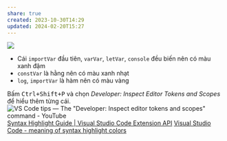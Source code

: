 ```yaml
---
share: true
created: 2023-10-30T14:29
updated: 2024-02-20T15:27
---
```

![](https://i.imgur.com/GRFQjkb.png)
- Cái `importVar` đầu tiên, `varVar`, `letVar`, `console` đều biến nên có màu xanh đậm
- `constVar` là hằng nên có màu xanh nhạt
- `log`, `importVar` là hàm nên có màu vàng

Bấm <kbd>Ctrl+Shift+P</kbd> và chọn *Developer: Inspect Editor Tokens and Scopes* để hiểu thêm từng cái.
![VS Code tips — The "Developer: Inspect editor tokens and scopes" command - YouTube](https://youtu.be/mC_htrJ1QPg?si=nsJ9Iztfg9urpbKw)
[Syntax Highlight Guide | Visual Studio Code Extension API](https://code.visualstudio.com/api/language-extensions/syntax-highlight-guide#scope-inspector)
[Visual Studio Code - meaning of syntax highlight colors](https://stackoverflow.com/a/57765111/3416774)
